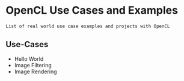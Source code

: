 # OpenCL Use Cases and Examples

```
List of real world use case examples and projects with OpenCL
```

## Use-Cases
+ Hello World
+ Image Filtering
+ Image Rendering
